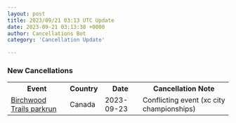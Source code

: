 ```yaml
---
layout: post
title: 2023/09/21 03:13 UTC Update
date: 2023-09-21 03:13:38 +0000
author: Cancellations Bot
category: 'Cancellation Update'

---
```


<h3>New Cancellations</h3>
<div class='hscrollable'>
<table style='width: 100%'>
    <tr>
        <th>Event</th>
        <th>Country</th>
        <th>Date</th>
        <th>Cancellation Note</th>
    </tr>
    <tr>
        <td><a href="https://www.parkrun.ca/birchwoodtrails">Birchwood Trails parkrun</a></td>
        <td>Canada</td>
        <td>2023-09-23</td>
        <td>Conflicting event (xc city championships)</td>
    </tr>
</table>
</div>
